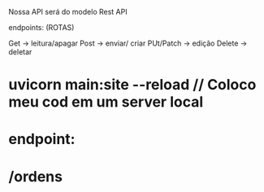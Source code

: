 Nossa API será do modelo Rest API

endpoints: (ROTAS)

Get -> leitura/apagar
Post -> enviar/ criar
PUt/Patch -> edição
Delete -> deletar



# uvicorn main:site --reload   // Coloco meu cod em um server local

# endpoint: 
# /ordens